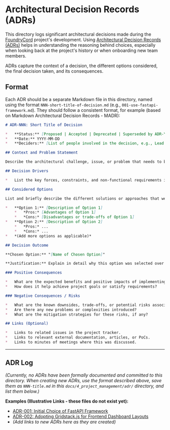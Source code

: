 # Architectural Decision Records (ADRs)

This directory logs significant architectural decisions made during the [FoundryCord](../../../1_introduction/glossary.md#foundrycord) project's development. Using [Architectural Decision Records (ADRs)](../../../1_introduction/glossary.md#adr-architectural-decision-record) helps in understanding the reasoning behind choices, especially when looking back at the project's history or when onboarding new team members.

ADRs capture the context of a decision, the different options considered, the final decision taken, and its consequences.

## Format

Each ADR should be a separate Markdown file in this directory, named using the format `NNN-short-title-of-decision.md` (e.g., `001-use-fastapi-framework.md`). They should follow a consistent format, for example (based on Markdown Architectural Decision Records - MADR):

```markdown
# ADR-NNN: Short Title of Decision

*   **Status:** [Proposed | Accepted | Deprecated | Superseded by ADR-YYY]
*   **Date:** YYYY-MM-DD
*   **Deciders:** [List of people involved in the decision, e.g., Lead Developer, Project Team]

## Context and Problem Statement

Describe the architectural challenge, issue, or problem that needs to be addressed. What is the context driving this decision? What problem are we trying to solve?

## Decision Drivers

*   List the key forces, constraints, and non-functional requirements influencing the decision (e.g., performance needs, maintainability goals, team expertise, existing infrastructure, project deadlines, simplicity vs. feature-richness).

## Considered Options

List and briefly describe the different solutions or approaches that were considered.

*   **Option 1:** [Description of Option 1]
    *   *Pros:* [Advantages of Option 1]
    *   *Cons:* [Disadvantages or trade-offs of Option 1]
*   **Option 2:** [Description of Option 2]
    *   *Pros:* ...
    *   *Cons:* ...
*   *(Add more options as applicable)*

## Decision Outcome

**Chosen Option:** "[Name of Chosen Option]"

**Justification:** Explain in detail why this option was selected over the others. Clearly articulate the reasoning, supported by the decision drivers and a comparison of the options' pros and cons.

### Positive Consequences

*   What are the expected benefits and positive impacts of implementing this decision?
*   How does it help achieve project goals or satisfy requirements?

### Negative Consequences / Risks

*   What are the known downsides, trade-offs, or potential risks associated with this decision?
*   Are there any new problems or complexities introduced?
*   What are the mitigation strategies for these risks, if any?

## Links (Optional)

*   Links to related issues in the project tracker.
*   Links to relevant external documentation, articles, or PoCs.
*   Links to minutes of meetings where this was discussed.
```

---

## ADR Log

*(Currently, no ADRs have been formally documented and committed to this directory. When creating new ADRs, use the format described above, save them as `NNN-title.md` in this `docs/4_project_management/adr/` directory, and list them below.)*

**Examples (Illustrative Links - these files do not exist yet):**

*   [ADR-001: Initial Choice of FastAPI Framework](./001-use-fastapi-framework.md)
*   [ADR-002: Adopting Gridstack.js for Frontend Dashboard Layouts](./002-use-gridstack-for-layouts.md)
*   *(Add links to new ADRs here as they are created)* 